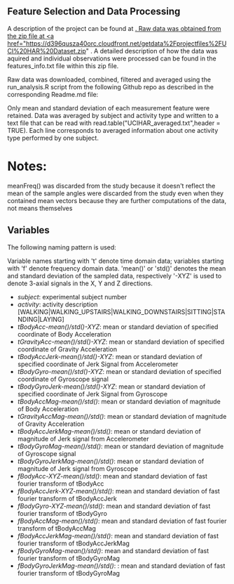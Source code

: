 ## Feature Selection and Data Processing
 
A description of the project can be found at <a href= "http://archive.ics.uci.edu/ml/datasets/Human+Activity+Recognition+Using+Smartphones"> .
Raw data was obtained from the zip file at <a href="https://d396qusza40orc.cloudfront.net/getdata%2Fprojectfiles%2FUCI%20HAR%20Dataset.zip" . 
A detailed description of how the data was aquired and individual observations were processed can be found in the features_info.txt file within this zip file.

Raw data was downloaded, combined, filtered and averaged using the run_analysis.R script from the following Github repo as described in the corresponding Readme.md file:

Only mean and standard deviation of each measurement feature were retained. Data was averaged by subject and activity type and written to a text file that can be read with read.table("UCIHAR_averaged.txt",header = TRUE). Each line corresponds to averaged information about one activity type performed by one subject.

# Notes:
meanFreq() was discarded from the study because it doesn't reflect the mean of the sample
angles were discarded from the study even when they contained mean vectors because they are further computations of the data, not means themselves

## Variables

The following naming pattern is used:

Variable names starting with 't' denote time domain data; variables starting with 'f' denote frequency domain data.
'mean()' or 'std()' denotes the mean and standard deviation of the sampled data, respectively
'-XYZ' is used to denote 3-axial signals in the X, Y and Z directions.


* _subject_:  experimental subject number
* _activity_: activity description [WALKING|WALKING_UPSTAIRS|WALKING_DOWNSTAIRS|SITTING|STANDING|LAYING]
* _tBodyAcc-mean()/std()-XYZ_: mean or standard deviation of specified coordinate of Body Acceleration
* _tGravityAcc-mean()/std()-XYZ_: mean or standard deviation of specified coordinate of Gravity Acceleration
* _tBodyAccJerk-mean()/std()-XYZ_: mean or standard deviation of specified coordinate of Jerk Signal from Accelerometer
* _tBodyGyro-mean()/std()-XYZ_:  mean or standard deviation of specified coordinate of Gyroscope signal
* _tBodyGyroJerk-mean()/std()-XYZ_: mean or standard deviation of specified coordinate of Jerk Signal from Gyroscope
* _tBodyAccMag-mean()/std()_: mean or standard deviation of magnitude of Body Acceleration
* _tGravityAccMag-mean()/std()_: mean or standard deviation of magnitude of Gravity Acceleration
* _tBodyAccJerkMag-mean()/std()_: mean or standard deviation of magnitude of Jerk signal from Accelerometer
* _tBodyGyroMag-mean()/std()_: mean or standard deviation of magnitude of Gyroscope signal
* _tBodyGyroJerkMag-mean()/std()_: mean or standard deviation of magnitude of Jerk signal from Gyroscope
* _fBodyAcc-XYZ-mean()/std()_: mean and standard deviation of fast fourier transform of tBodyAcc
* _fBodyAccJerk-XYZ-mean()/std()_: mean and standard deviation of fast fourier transform of tBodyAccJerk
* _fBodyGyro-XYZ-mean()/std()_: mean and standard deviation of fast fourier transform of tBodyGyro
* _fBodyAccMag-mean()/std()_: mean and standard deviation of fast fourier transform of tBodyAccMag
* _fBodyAccJerkMag-mean()/std()_: mean and standard deviation of fast fourier transform of tBodyAccJerkMag
* _fBodyGyroMag-mean()/std()_: mean and standard deviation of fast fourier transform of tBodyGyroMag
* _fBodyGyroJerkMag-mean()/std()_: : mean and standard deviation of fast fourier transform of tBodyGyroMag



